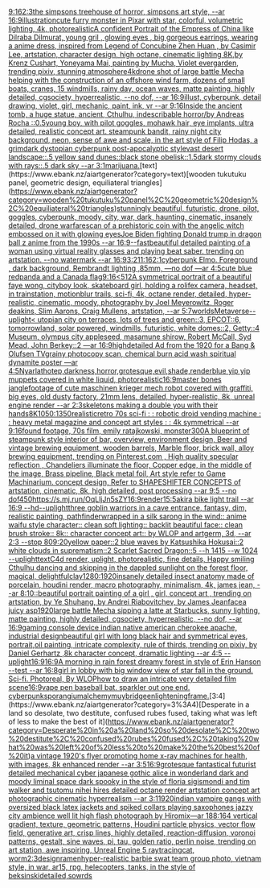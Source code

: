 [9:16](https://www.ebank.nz/aiartgenerator?category=9%3A16)[2:3](https://www.ebank.nz/aiartgenerator?category=2%3A3)[the simpsons treehouse of horror, simpsons art style, --ar 16:9](https://www.ebank.nz/aiartgenerator?category=the%20simpsons%20treehouse%20of%20horror%2C%20simpsons%20art%20style%2C%20--ar%2016%3A9)[illustration](https://www.ebank.nz/aiartgenerator?category=illustration)[cute furry monster in Pixar with star, colorful, volumetric lighting, 4k, photorealistic](https://www.ebank.nz/aiartgenerator?category=cute%20furry%20monster%20in%20Pixar%20with%20star%2C%20colorful%2C%20volumetric%20lighting%2C%204k%2C%20photorealistic)[A confident Portrait of the Empress of China like Dilraba Dilmurat,  young gril , glowing eyes , big gorgeous earrings, wearing a anime dress, inspired from Legend of Concubine Zhen Huan , by Casimir Lee, artstation, character design, high octane, cinematic lighting 8K,by Krenz Cushart, Yoneyama Mai, painting by Mucha, Violet evergarden, trending pixiv, stunning atmosphere](https://www.ebank.nz/aiartgenerator?category=A%20confident%20Portrait%20of%20the%20Empress%20of%20China%20like%20Dilraba%20Dilmurat%2C%20%20young%20gril%20%2C%20glowing%20eyes%20%2C%20big%20gorgeous%20earrings%2C%20wearing%20a%20anime%20dress%2C%20inspired%20from%20Legend%20of%20Concubine%20Zhen%20Huan%20%2C%20by%20Casimir%20Lee%2C%20artstation%2C%20character%20design%2C%20high%20octane%2C%20cinematic%20lighting%208K%2Cby%20Krenz%20Cushart%2C%20Yoneyama%20Mai%2C%20painting%20by%20Mucha%2C%20Violet%20evergarden%2C%20trending%20pixiv%2C%20stunning%20atmosphere)[4k](https://www.ebank.nz/aiartgenerator?category=4k)[drone shot of large battle Mecha helping with the construction of an offshore wind farm, dozens of small boats, cranes, 15 windmills, rainy day, ocean waves, matte painting, highly detailed, cgsociety, hyperrealistic, --no dof, --ar 16:9](https://www.ebank.nz/aiartgenerator?category=drone%20shot%20of%20large%20battle%20Mecha%20helping%20with%20the%20construction%20of%20an%20offshore%20wind%20farm%2C%20dozens%20of%20small%20boats%2C%20cranes%2C%2015%20windmills%2C%20rainy%20day%2C%20ocean%20waves%2C%20matte%20painting%2C%20highly%20detailed%2C%20cgsociety%2C%20hyperrealistic%2C%20--no%20dof%2C%20--ar%2016%3A9)[illust, cyberpunk, detail drawing, violet, girl, mechanic, paint, ink, vr --ar 9:16](https://www.ebank.nz/aiartgenerator?category=illust%2C%20cyberpunk%2C%20detail%20drawing%2C%20violet%2C%20girl%2C%20mechanic%2C%20paint%2C%20ink%2C%20vr%20--ar%209%3A16)[Inside the ancient tomb, a huge statue, ancient, Cthulhu, indescribable horror/by Andreas Rocha ::0.5](https://www.ebank.nz/aiartgenerator?category=Inside%20the%20ancient%20tomb%2C%20a%20huge%20statue%2C%20ancient%2C%20Cthulhu%2C%20indescribable%20horror/by%20Andreas%20Rocha%20%3A%3A0.5)[young boy, with pilot goggles, mohawk hair, eye implants, ultra detailed, realistic concept art. steampunk bandit, rainy night city background, neon, sense of awe and scale, in the art style of Filip Hodas, a grimdark dystopian cyberpunk post-apocalyptic style](https://www.ebank.nz/aiartgenerator?category=young%20boy%2C%20with%20pilot%20goggles%2C%20mohawk%20hair%2C%20eye%20implants%2C%20ultra%20detailed%2C%20realistic%20concept%20art.%20steampunk%20bandit%2C%20rainy%20night%20city%20background%2C%20neon%2C%20sense%20of%20awe%20and%20scale%2C%20in%20the%20art%20style%20of%20Filip%20Hodas%2C%20a%20grimdark%20dystopian%20cyberpunk%20post-apocalyptic%20style)[vast desert landscape::.5 yellow sand dunes::black stone obelisk::1.5dark stormy clouds with rays::.5 dark sky --ar 3:1](https://www.ebank.nz/aiartgenerator?category=vast%20desert%20landscape%3A%3A.5%20yellow%20sand%20dunes%3A%3Ablack%20stone%20obelisk%3A%3A1.5dark%20stormy%20clouds%20with%20rays%3A%3A.5%20dark%20sky%20--ar%203%3A1)[marijuana.](https://www.ebank.nz/aiartgenerator?category=marijuana.)[text](https://www.ebank.nz/aiartgenerator?category=text)[wooden tukutuku panel, geometric design, equiliateral triangles](https://www.ebank.nz/aiartgenerator?category=wooden%20tukutuku%20panel%2C%20geometric%20design%2C%20equiliateral%20triangles)[stunningly beautiful, futuristic, drone, pilot, goggles, cyberpunk, moody, city, war, dark, haunting, cinematic, insanely detailed, drone warfare](https://www.ebank.nz/aiartgenerator?category=stunningly%20beautiful%2C%20futuristic%2C%20drone%2C%20pilot%2C%20goggles%2C%20cyberpunk%2C%20moody%2C%20city%2C%20war%2C%20dark%2C%20haunting%2C%20cinematic%2C%20insanely%20detailed%2C%20drone%20warfare)[scan of a prehistoric coin with the angelic witch embossed on it with glowing eyes](https://www.ebank.nz/aiartgenerator?category=scan%20of%20a%20prehistoric%20coin%20with%20the%20angelic%20witch%20embossed%20on%20it%20with%20glowing%20eyes)[Joe Biden fighting Donald trump in dragon ball z anime from the 1990s --ar 16:9](https://www.ebank.nz/aiartgenerator?category=Joe%20Biden%20fighting%20Donald%20trump%20in%20dragon%20ball%20z%20anime%20from%20the%201990s%20--ar%2016%3A9)[--fast](https://www.ebank.nz/aiartgenerator?category=--fast)[beautiful detailed painting of a woman using virtual reality glasses and playing beat saber. trending on artstation. --no watermark --ar 16:9](https://www.ebank.nz/aiartgenerator?category=beautiful%20detailed%20painting%20of%20a%20woman%20using%20virtual%20reality%20glasses%20and%20playing%20beat%20saber.%20trending%20on%20artstation.%20--no%20watermark%20--ar%2016%3A9)[3:2](https://www.ebank.nz/aiartgenerator?category=3%3A2)[11:16](https://www.ebank.nz/aiartgenerator?category=11%3A16)[2:1](https://www.ebank.nz/aiartgenerator?category=2%3A1)[cyberpunk Elmo. Foreground , dark background, Rembrandt lighting ,85mm, —no dof —ar 4:5](https://www.ebank.nz/aiartgenerator?category=cyberpunk%20Elmo.%20Foreground%20%2C%20dark%20background%2C%20Rembrandt%20lighting%20%2C85mm%2C%20%E2%80%94no%20dof%20%E2%80%94ar%204%3A5)[cute blue redpanda and a Canada flag](https://www.ebank.nz/aiartgenerator?category=cute%20blue%20redpanda%20and%20a%20Canada%20flag)[9:16](https://www.ebank.nz/aiartgenerator?category=9%3A16)[<512](https://www.ebank.nz/aiartgenerator?category=%3C512)[A symmetrical portrait of a beautiful faye wong, cityboy look, skateboard girl, holding a rolifex camera, headset, in trainstation, motionblur trails, sci-fi, 4k, octane render, detailed, hyper-realistic, cinematic, moody, photography by Joel Meyerowitz, Roger deakins, Slim Aarons, Craig Mullens, artstation, --ar 5:7](https://www.ebank.nz/aiartgenerator?category=A%20symmetrical%20portrait%20of%20a%20beautiful%20faye%20wong%2C%20cityboy%20look%2C%20skateboard%20girl%2C%20holding%20a%20rolifex%20camera%2C%20headset%2C%20in%20trainstation%2C%20motionblur%20trails%2C%20sci-fi%2C%204k%2C%20octane%20render%2C%20detailed%2C%20hyper-realistic%2C%20cinematic%2C%20moody%2C%20photography%20by%20Joel%20Meyerowitz%2C%20Roger%20deakins%2C%20Slim%20Aarons%2C%20Craig%20Mullens%2C%20artstation%2C%20--ar%205%3A7)[worlds](https://www.ebank.nz/aiartgenerator?category=worlds)[Metaverse](https://www.ebank.nz/aiartgenerator?category=Metaverse)[--uplight](https://www.ebank.nz/aiartgenerator?category=--uplight)[< utopian city on terraces, lots of trees and green::3, EPCOT::6, tomorrowland, solar powered, windmills, futuristic, white domes::2, Getty::4 Museum, olympus city appleseed, masamune shirow, Robert McCall, Syd Mead, John Berkey::2 —ar 16:9](https://www.ebank.nz/aiartgenerator?category=%3C%20utopian%20city%20on%20terraces%2C%20lots%20of%20trees%20and%20green%3A%3A3%2C%20EPCOT%3A%3A6%2C%20tomorrowland%2C%20solar%20powered%2C%20windmills%2C%20futuristic%2C%20white%20domes%3A%3A2%2C%20Getty%3A%3A4%20Museum%2C%20olympus%20city%20appleseed%2C%20masamune%20shirow%2C%20Robert%20McCall%2C%20Syd%20Mead%2C%20John%20Berkey%3A%3A2%20%E2%80%94ar%2016%3A9)[highdetailed Ad from the 1920 for a Bang & Olufsen TV](https://www.ebank.nz/aiartgenerator?category=highdetailed%20Ad%20from%20the%201920%20for%20a%20Bang%20%26%20Olufsen%20TV)[grainy photocopy scan, chemical burn acid wash spiritual dynamite poster —ar 4:5](https://www.ebank.nz/aiartgenerator?category=grainy%20photocopy%20scan%2C%20chemical%20burn%20acid%20wash%20spiritual%20dynamite%20poster%20%E2%80%94ar%204%3A5)[Nyarlathotep,darkness,horror,grotesque,evil,shade,render](https://www.ebank.nz/aiartgenerator?category=Nyarlathotep%2Cdarkness%2Chorror%2Cgrotesque%2Cevil%2Cshade%2Crender)[blue yip yip muppets covered in white liquid, photorealistic](https://www.ebank.nz/aiartgenerator?category=blue%20yip%20yip%20muppets%20covered%20in%20white%20liquid%2C%20photorealistic)[](https://www.ebank.nz/aiartgenerator?category=)[16:9](https://www.ebank.nz/aiartgenerator?category=16%3A9)[master bones jangle](https://www.ebank.nz/aiartgenerator?category=master%20bones%20jangle)[footage of cute maschinen krieger mech robot covered with graffiti, big eyes, old dusty factory, 21mm lens, detailed, hyper-realistic, 8k, unreal engine render --ar 2:3](https://www.ebank.nz/aiartgenerator?category=footage%20of%20cute%20maschinen%20krieger%20mech%20robot%20covered%20with%20graffiti%2C%20big%20eyes%2C%20old%20dusty%20factory%2C%2021mm%20lens%2C%20detailed%2C%20hyper-realistic%2C%208k%2C%20unreal%20engine%20render%20--ar%202%3A3)[skeletons making a double you with their hands](https://www.ebank.nz/aiartgenerator?category=skeletons%20making%20a%20double%20you%20with%20their%20hands)[8K](https://www.ebank.nz/aiartgenerator?category=8K)[1050:1350](https://www.ebank.nz/aiartgenerator?category=1050%3A1350)[realistic](https://www.ebank.nz/aiartgenerator?category=realistic)[retro 70s sci-fi : : robotic droid vending machine : : heavy metal magazine and concept art styles : : 4k symmetrical --ar 9:16](https://www.ebank.nz/aiartgenerator?category=retro%2070s%20sci-fi%20%3A%20%3A%20robotic%20droid%20vending%20machine%20%3A%20%3A%20heavy%20metal%20magazine%20and%20concept%20art%20styles%20%3A%20%3A%204k%20symmetrical%20--ar%209%3A16)[found footage, 70s film, emily ratajkowski, monster](https://www.ebank.nz/aiartgenerator?category=found%20footage%2C%2070s%20film%2C%20emily%20ratajkowski%2C%20monster)[300](https://www.ebank.nz/aiartgenerator?category=300)[A blueprint of steampunk style interior of bar,  overview, environment  design,  Beer and vintage brewing equipment, wooden barrels,  Marble floor, brick wall, alloy brewing equipment, trending on Pinterest.com  , High quality specular reflection ,  Chandeliers illuminate the floor, Copper  edge, in the middle of the image, Brass pipeline,  Black metal foil,  Art style refer to Game Machinarium.  concept design, Refer to SHAPESHIFTER CONCEPTS  of artstation, cinematic,  8k, high detailed,  post processing    --ar 9:5   --no dof](https://www.ebank.nz/aiartgenerator?category=A%20blueprint%20of%20steampunk%20style%20interior%20of%20bar%2C%20%20overview%2C%20environment%20%20design%2C%20%20Beer%20and%20vintage%20brewing%20equipment%2C%20wooden%20barrels%2C%20%20Marble%20floor%2C%20brick%20wall%2C%20alloy%20brewing%20equipment%2C%20trending%20on%20Pinterest.com%20%20%2C%20High%20quality%20specular%20reflection%20%2C%20%20Chandeliers%20illuminate%20the%20floor%2C%20Copper%20%20edge%2C%20in%20the%20middle%20of%20the%20image%2C%20Brass%20pipeline%2C%20%20Black%20metal%20foil%2C%20%20Art%20style%20refer%20to%20Game%20Machinarium.%20%20concept%20design%2C%20Refer%20to%20SHAPESHIFTER%20CONCEPTS%20%20of%20artstation%2C%20cinematic%2C%20%208k%2C%20high%20detailed%2C%20%20post%20processing%20%20%20%20--ar%209%3A5%20%20%20--no%20dof)[450](https://www.ebank.nz/aiartgenerator?category=450)[<https://s.mj.run/OqLljJn5sZY>](https://www.ebank.nz/aiartgenerator?category=%3Chttps%3A//s.mj.run/OqLljJn5sZY%3E)[16:9](https://www.ebank.nz/aiartgenerator?category=16%3A9)[render](https://www.ebank.nz/aiartgenerator?category=render)[15:5](https://www.ebank.nz/aiartgenerator?category=15%3A5)[akira bike light trail --ar 16:9 --hd](https://www.ebank.nz/aiartgenerator?category=akira%20bike%20light%20trail%20--ar%2016%3A9%20--hd)[--uplight](https://www.ebank.nz/aiartgenerator?category=--uplight)[three goblin warriors in a cave entrance, fantasy, dim, realistic painting, pathfinder](https://www.ebank.nz/aiartgenerator?category=three%20goblin%20warriors%20in%20a%20cave%20entrance%2C%20fantasy%2C%20dim%2C%20realistic%20painting%2C%20pathfinder)[wrapped in a silk sarong in the wind:: anime waifu style character:: clean soft lighting:: backlit beautiful face:: clean brush stroke:: 8k:: character concept art:: by WLOP and artgerm, 3d, --ar 2:3 --stop 80](https://www.ebank.nz/aiartgenerator?category=wrapped%20in%20a%20silk%20sarong%20in%20the%20wind%3A%3A%20anime%20waifu%20style%20character%3A%3A%20clean%20soft%20lighting%3A%3A%20backlit%20beautiful%20face%3A%3A%20clean%20brush%20stroke%3A%3A%208k%3A%3A%20character%20concept%20art%3A%3A%20by%20WLOP%20and%20artgerm%2C%203d%2C%20--ar%202%3A3%20--stop%2080)[9:20](https://www.ebank.nz/aiartgenerator?category=9%3A20)[yellow paper::2 blue waves by Katsushika Hokusai::2 white clouds in suprematism::2 Scarlet Sacred Dragon::5 --h 1415 --w 1024 --uplight](https://www.ebank.nz/aiartgenerator?category=yellow%20paper%3A%3A2%20blue%20waves%20by%20Katsushika%20Hokusai%3A%3A2%20white%20clouds%20in%20suprematism%3A%3A2%20Scarlet%20Sacred%20Dragon%3A%3A5%20--h%201415%20--w%201024%20--uplight)[text](https://www.ebank.nz/aiartgenerator?category=text)[C4d render, uplight, photorealistic, fine details, Happy smiling Cthulhu dancing and skipping in the dappled sunlight on the forest floor, magical, delightful](https://www.ebank.nz/aiartgenerator?category=C4d%20render%2C%20uplight%2C%20photorealistic%2C%20fine%20details%2C%20Happy%20smiling%20Cthulhu%20dancing%20and%20skipping%20in%20the%20dappled%20sunlight%20on%20the%20forest%20floor%2C%20magical%2C%20delightful)[clay](https://www.ebank.nz/aiartgenerator?category=clay)[1280:1920](https://www.ebank.nz/aiartgenerator?category=1280%3A1920)[insanely detailed insect anatomy made of porcelain, houdini render, macro photography, minimalism, 4k, james jean, --ar 8:10](https://www.ebank.nz/aiartgenerator?category=insanely%20detailed%20insect%20anatomy%20made%20of%20porcelain%2C%20houdini%20render%2C%20macro%20photography%2C%20minimalism%2C%204k%2C%20james%20jean%2C%20--ar%208%3A10)[::](https://www.ebank.nz/aiartgenerator?category=%3A%3A)[beautiful portrait painting of a girl , girl, concept art , trending on artstation, by Ye Shuhang, by Andrei Riabovitchev, by James Jean](https://www.ebank.nz/aiartgenerator?category=beautiful%20portrait%20painting%20of%20a%20girl%20%2C%20girl%2C%20concept%20art%20%2C%20trending%20on%20artstation%2C%20by%20Ye%20Shuhang%2C%20by%20Andrei%20Riabovitchev%2C%20by%20James%20Jean)[face](https://www.ebank.nz/aiartgenerator?category=face)[a juicy asp](https://www.ebank.nz/aiartgenerator?category=a%20juicy%20asp)[1920](https://www.ebank.nz/aiartgenerator?category=1920)[large battle Mecha sipping a latte at Starbucks, sunny lighting, matte painting, highly detailed, cgsociety, hyperrealistic, --no dof, --ar 16:9](https://www.ebank.nz/aiartgenerator?category=large%20battle%20Mecha%20sipping%20a%20latte%20at%20Starbucks%2C%20sunny%20lighting%2C%20matte%20painting%2C%20highly%20detailed%2C%20cgsociety%2C%20hyperrealistic%2C%20--no%20dof%2C%20--ar%2016%3A9)[gaming console device indian native american cherokee apache, industrial design](https://www.ebank.nz/aiartgenerator?category=gaming%20console%20device%20indian%20native%20american%20cherokee%20apache%2C%20industrial%20design)[beautiful girl with long black hair and symmetrical eyes, portrait,oil painting, intricate complexity, rule of thirds, trending on pixiv, by Daniel Gerhartz ,8k character concept, dramatic lighting --ar 4:5 --uplight](https://www.ebank.nz/aiartgenerator?category=beautiful%20girl%20with%20long%20black%20hair%20and%20symmetrical%20eyes%2C%20portrait%2Coil%20painting%2C%20intricate%20complexity%2C%20rule%20of%20thirds%2C%20trending%20on%20pixiv%2C%20by%20Daniel%20Gerhartz%20%2C8k%20character%20concept%2C%20dramatic%20lighting%20--ar%204%3A5%20--uplight)[16:9](https://www.ebank.nz/aiartgenerator?category=16%3A9)[16:9](https://www.ebank.nz/aiartgenerator?category=16%3A9)[A morning in rain forest dreamy forest in style of Erin Hanson --test --ar 16:8](https://www.ebank.nz/aiartgenerator?category=A%20morning%20in%20rain%20forest%20dreamy%20forest%20in%20style%20of%20Erin%20Hanson%20--test%20--ar%2016%3A8)[girl in lobby with big window view of star fall in the ground. Sci-fi. Photoreal, By WLOP](https://www.ebank.nz/aiartgenerator?category=girl%20in%20lobby%20with%20big%20window%20view%20of%20star%20fall%20in%20the%20ground.%20Sci-fi.%20Photoreal%2C%20By%20WLOP)[how to draw an intricate very detailed film scene](https://www.ebank.nz/aiartgenerator?category=how%20to%20draw%20an%20intricate%20very%20detailed%20film%20scene)[16:9](https://www.ebank.nz/aiartgenerator?category=16%3A9)[vape pen baseball bat. sparkler out one end. cyberpunk](https://www.ebank.nz/aiartgenerator?category=vape%20pen%20baseball%20bat.%20sparkler%20out%20one%20end.%20cyberpunk)[sporangium](https://www.ebank.nz/aiartgenerator?category=sporangium)[alchemy](https://www.ebank.nz/aiartgenerator?category=alchemy)[muybridge](https://www.ebank.nz/aiartgenerator?category=muybridge)[enlightening](https://www.ebank.nz/aiartgenerator?category=enlightening)[frame.](https://www.ebank.nz/aiartgenerator?category=frame.)[3:4](https://www.ebank.nz/aiartgenerator?category=3%3A4)[Desperate in a land so desolate, two destitute, confused rubes fused, taking what was left of less to make the best of it](https://www.ebank.nz/aiartgenerator?category=Desperate%20in%20a%20land%20so%20desolate%2C%20two%20destitute%2C%20confused%20rubes%20fused%2C%20taking%20what%20was%20left%20of%20less%20to%20make%20the%20best%20of%20it)[a vintage 1920's flyer promoting home x-ray machines for health, with images, 8k enhanced render --ar 3:5](https://www.ebank.nz/aiartgenerator?category=a%20vintage%201920%27s%20flyer%20promoting%20home%20x-ray%20machines%20for%20health%2C%20with%20images%2C%208k%20enhanced%20render%20--ar%203%3A5)[16:9](https://www.ebank.nz/aiartgenerator?category=16%3A9)[](https://www.ebank.nz/aiartgenerator?category=)[grotesque fantastical futurist detailed mechanical cyber japanese gothic alice in wonderland dark and moody liminal space dark spooky in the style of floria sigismondi and tim walker and tsutomu nihei hires detailed octane render artstation concept art photographic cinematic hyperrealism --ar 3:1](https://www.ebank.nz/aiartgenerator?category=grotesque%20fantastical%20futurist%20detailed%20mechanical%20cyber%20japanese%20gothic%20alice%20in%20wonderland%20dark%20and%20moody%20liminal%20space%20dark%20spooky%20in%20the%20style%20of%20floria%20sigismondi%20and%20tim%20walker%20and%20tsutomu%20nihei%20hires%20detailed%20octane%20render%20artstation%20concept%20art%20photographic%20cinematic%20hyperrealism%20--ar%203%3A1)[1920](https://www.ebank.nz/aiartgenerator?category=1920)[indian  vampire gangs with oversized black latex jackets and spiked  collars playing saxophones jazzy city ambience well lit high flash photograph by Hiromix](https://www.ebank.nz/aiartgenerator?category=indian%20%20vampire%20gangs%20with%20oversized%20black%20latex%20jackets%20and%20spiked%20%20collars%20playing%20saxophones%20jazzy%20city%20ambience%20well%20lit%20high%20flash%20photograph%20by%20Hiromix)[—ar 188:164 vertical gradient, texture, geometric patterns, Houdini particle physics, vector flow field, generative art, crisp lines, highly detailed, reaction-diffusion, voronoi patterns, gestalt, sine waves, pi, tau, golden ratio, perlin noise, trending on art station, awe inspiring, Unreal Engine 5 raytracing](https://www.ebank.nz/aiartgenerator?category=%E2%80%94ar%20188%3A164%20vertical%20gradient%2C%20texture%2C%20geometric%20patterns%2C%20Houdini%20particle%20physics%2C%20vector%20flow%20field%2C%20generative%20art%2C%20crisp%20lines%2C%20highly%20detailed%2C%20reaction-diffusion%2C%20voronoi%20patterns%2C%20gestalt%2C%20sine%20waves%2C%20pi%2C%20tau%2C%20golden%20ratio%2C%20perlin%20noise%2C%20trending%20on%20art%20station%2C%20awe%20inspiring%2C%20Unreal%20Engine%205%20raytracing)[cat, worm](https://www.ebank.nz/aiartgenerator?category=cat%2C%20worm)[2:3](https://www.ebank.nz/aiartgenerator?category=2%3A3)[design](https://www.ebank.nz/aiartgenerator?category=design)[ramen](https://www.ebank.nz/aiartgenerator?category=ramen)[hyper-realistic barbie swat team group photo, vietnam style, in war, ar15, rpg, helecopters, tanks, in the style of beksinski](https://www.ebank.nz/aiartgenerator?category=hyper-realistic%20barbie%20swat%20team%20group%20photo%2C%20vietnam%20style%2C%20in%20war%2C%20ar15%2C%20rpg%2C%20helecopters%2C%20tanks%2C%20in%20the%20style%20of%20beksinski)[detailed,](https://www.ebank.nz/aiartgenerator?category=detailed%2C)[sowrds](https://www.ebank.nz/aiartgenerator?category=sowrds)